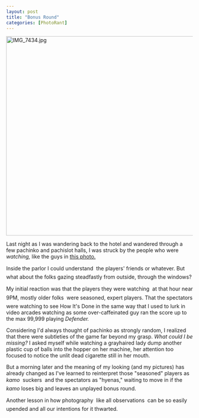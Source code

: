 ```yaml
---
layout: post
title: "Bonus Round"
categories: [PhotoRant]
---
```

<img alt="IMG_7434.jpg" src="http://www.botzilla.com/blog/pix2006/IMG_7434.jpg" width="807" height="538" border="0" />

Last night as I was wandering back to the hotel and wandered through a few pachinko and pachislot halls, I was struck by the people who were <i>watching,</i> like the guys in <a href="/blog/archives/000547.html">this photo.</a>

Inside the parlor I could understand &#151; the players' friends or whatever. But what about the folks gazing steadfastly from outside, through the windows?

My initial reaction was that the players they were watching &#151; at that hour near 9PM, mostly older folks &#151; were seasoned, expert players. That the spectators were watching to see How It's Done in the same way that I used to lurk in video arcades watching as some over-caffeinated guy ran the score up to the max 99,999 playing <i>Defender.</i>

Considering I'd always thought of pachinko as strongly random, I realized that there were subtleties of the game far beyond my grasp. <i>What could I be missing?</i> I asked myself while watching a grayhaired lady dump another plastic cup of balls into the hopper on her machine, her attention too focused to notice the unlit dead cigarette still in her mouth.

But a morning later and the meaning of my looking (and my pictures) has already changed as I've learned to reinterpret those "seasoned" players as <i>kamo</i> &#151; suckers &#151; and the spectators as "hyenas," waiting to move in if the <i>kamo</i> loses big and leaves an unplayed bonus round.

Another lesson in how photography &#151; like all observations &#151; can be so easily upended and all our intentions for it thwarted.


